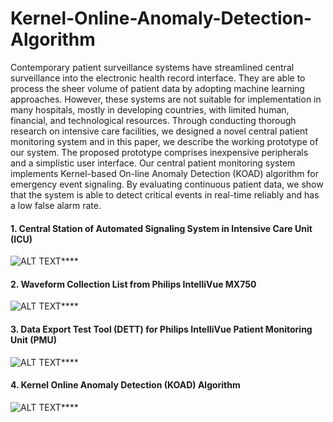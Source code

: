 # Kernel-Online-Anomaly-Detection-Algorithm
Contemporary patient surveillance systems have streamlined central surveillance into the electronic health record interface. They are able to process the sheer volume of patient data by adopting machine learning approaches. However, these systems are not suitable for implementation in many hospitals, mostly in developing countries, with limited human, financial, and technological resources. Through conducting thorough research on intensive care facilities, we designed a novel central patient monitoring system and in this paper, we describe the working prototype of our system. The proposed prototype comprises inexpensive peripherals and a simplistic user interface. Our central patient monitoring system implements Kernel-based On-line Anomaly Detection (KOAD) algorithm for emergency event signaling. By evaluating continuous patient data, we show that the system is able to detect critical events in real-time reliably and has a low false alarm rate.


#### 1. Central Station of Automated Signaling System in Intensive Care Unit (ICU)
  
![ALT TEXT](https://github.com/SaifurRR/Kernel-Online-Anomaly-Detection-Algorithm-ML/blob/main/import/1_Automated_Signaling_System_ICU_Central.png)****     


#### 2. Waveform Collection List from Philips IntelliVue MX750 
![ALT TEXT](https://github.com/SaifurRR/Kernel-Online-Anomaly-Detection-Algorithm-ML/blob/main/import/2_Waveforms_collected_from_Patient_Monitoring_Unit.png)****


#### 3. Data Export Test Tool (DETT) for Philips IntelliVue Patient Monitoring Unit (PMU)
 
![ALT TEXT](https://github.com/SaifurRR/Kernel-Online-Anomaly-Detection-Algorithm-ML/blob/main/import/3_Data_Extraction_Tool_Philips.png)****

#### 4. Kernel Online Anomaly Detection (KOAD) Algorithm 
 
![ALT TEXT](https://github.com/SaifurRR/Kernel-Online-Anomaly-Detection-Algorithm-ML/blob/main/import/4_Detection_Statistics_Koad_Algorithm.png)****
